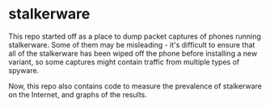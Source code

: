 # stalkerware

This repo started off as a place to dump packet captures of phones running stalkerware. Some of them may be misleading - it's difficult to ensure that all of the stalkerware has been wiped off the phone before installing a new variant, so some captures might contain traffic from multiple types of spyware.

Now, this repo also contains code to measure the prevalence of stalkerware on the Internet, and graphs of the results.
